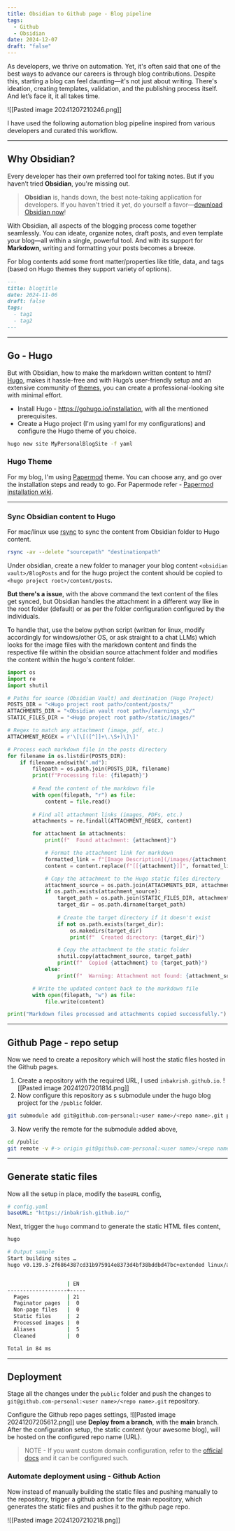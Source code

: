 ```yaml
---
title: Obsidian to Github page - Blog pipeline
tags:
  - Github
  - Obsidian
date: 2024-12-07
draft: "false"
---
```

As developers, we thrive on automation. Yet, it's often said that one of the best ways to advance our careers is through blog contributions. Despite this, starting a blog can feel daunting—it's not just about writing. There's ideation, creating templates, validation, and the publishing process itself. And let’s face it, it all takes time. 

![[Pasted image 20241207210246.png]]

I have used the following automation blog pipeline inspired from various developers and curated this workflow.

----
## Why Obsidian?

Every developer has their own preferred tool for taking notes. But if you haven’t tried **Obsidian**, you're missing out.

> **Obsidian** is, hands down, the best note-taking application for developers. If you haven't tried it yet, do yourself a favor—[download Obsidian now](https://obsidian.md/)!

With Obsidian, all aspects of the blogging process come together seamlessly. You can ideate, organize notes, draft posts, and even template your blog—all within a single, powerful tool. And with its support for **Markdown**, writing and formatting your posts becomes a breeze.

For blog contents add some front matter/properties like title, data, and tags (based on Hugo themes they support variety of options).
```md
---
title: blogtitle
date: 2024-11-06
draft: false
tags:
  - tag1
  - tag2
---
```

----
## Go - Hugo

But with Obsidian, how to make the markdown written content to html? [Hugo](https://gohugo.io/), makes it hassle-free and with Hugo’s user-friendly setup and an extensive community of [themes](https://themes.gohugo.io/), you can create a professional-looking site with minimal effort.

* Install Hugo - https://gohugo.io/installation, with all the mentioned prerequisites.
* Create a Hugo project (I'm using yaml for my configurations) and configure the Hugo theme of you choice.
```sh
hugo new site MyPersonalBlogSite -f yaml
```

### Hugo Theme
For my blog, I'm using [Papermod](https://themes.gohugo.io/themes/hugo-papermod/) theme. You can choose any, and go over the installation steps and ready to go. For Papermode refer - [Papermod installation wiki](https://github.com/adityatelange/hugo-PaperMod/wiki/Installation).

----

### Sync Obsidian content to Hugo

For mac/linux use [rsync](https://www.geeksforgeeks.org/rsync-command-in-linux-with-examples/) to sync the content from Obsidian folder to Hugo content.
```sh
rsync -av --delete "sourcepath" "destinationpath"
```

Under obsidian, create a new folder to manager your blog content `<obsidian vault>/BlogPosts` and for the hugo project the content should be copied to `<hugo project root>/content/posts`.

**But there's a issue**, with the above command the text content of the files get synced, but Obsidian handles the attachment in a different way like in the root folder (default) or as per the folder configuration configured by the individuals.

To handle that, use the below python script (written for linux, modify accordingly for windows/other OS, or ask straight to a chat LLMs) which looks for the image files with the markdown content and finds the respective file within the obsidian source attachment folder and modifies the content within the hugo's content folder.
```python
import os
import re
import shutil

# Paths for source (Obsidian Vault) and destination (Hugo Project)
POSTS_DIR = "<Hugo project root path>/content/posts/"
ATTACHMENTS_DIR = "<Obsidian vault root path>/learnings_v2/"
STATIC_FILES_DIR = "<Hugo project root path>/static/images/"

# Regex to match any attachment (image, pdf, etc.)
ATTACHMENT_REGEX = r'\[\[([^]]+\.\S+)\]\]'

# Process each markdown file in the posts directory
for filename in os.listdir(POSTS_DIR):
    if filename.endswith(".md"):
        filepath = os.path.join(POSTS_DIR, filename)
        print(f"Processing file: {filepath}")
        
        # Read the content of the markdown file
        with open(filepath, "r") as file:
            content = file.read()
        
        # Find all attachment links (images, PDFs, etc.)
        attachments = re.findall(ATTACHMENT_REGEX, content)

        for attachment in attachments:
            print(f"  Found attachment: {attachment}")

            # Format the attachment link for markdown
            formatted_link = f"[Image Description](/images/{attachment.replace(' ', '%20')})"
            content = content.replace(f"[[{attachment}]]", formatted_link)

            # Copy the attachment to the Hugo static files directory
            attachment_source = os.path.join(ATTACHMENTS_DIR, attachment)
            if os.path.exists(attachment_source):
                target_path = os.path.join(STATIC_FILES_DIR, attachment)
                target_dir = os.path.dirname(target_path)
                
                # Create the target directory if it doesn't exist
                if not os.path.exists(target_dir):
                    os.makedirs(target_dir)
                    print(f"  Created directory: {target_dir}")

                # Copy the attachment to the static folder
                shutil.copy(attachment_source, target_path)
                print(f"  Copied {attachment} to {target_path}")
            else:
                print(f"  Warning: Attachment not found: {attachment_source}")

        # Write the updated content back to the markdown file
        with open(filepath, "w") as file:
            file.write(content)

print("Markdown files processed and attachments copied successfully.")
```

----

## Github Page - repo setup

Now we need to create a repository which will host the static files hosted in the Github pages.

1. Create a repository with the required URL, l used `inbakrish.github.io`. ![[Pasted image 20241207201814.png]]
2. Now configure this repository as s submodule under the hugo blog project for the `/public` folder.
```sh
git submodule add git@github.com-personal:<user name>/<repo name>.git public
```
3. Now verify the remote for the submodule added above,
```sh
cd /public
git remote -v #-> origin git@github.com-personal:<user name>/<repo name>.git
```

---

## Generate static files

Now all the setup in place, modify the `baseURL` config,
```yaml
# config.yaml
baseURL: "https://inbakrish.github.io/"
```

Next, trigger the `hugo` command to generate the static HTML files content,
```sh
hugo

# Output sample
Start building sites … 
hugo v0.139.3-2f6864387cd31b975914e8373d4bf38bddbd47bc+extended linux/amd64 BuildDate=2024-11-29T15:36:56Z VendorInfo=snap:0.139.3


                   | EN  
-------------------+-----
  Pages            | 21  
  Paginator pages  |  0  
  Non-page files   |  0  
  Static files     |  2  
  Processed images |  0  
  Aliases          |  5  
  Cleaned          |  0  

Total in 84 ms
```

---

## Deployment

Stage all the changes under the `public` folder and push the changes to `git@github.com-personal:<user name>/<repo name>.git` repository.

Configure the Github repo pages settings,
![[Pasted image 20241207205612.png]]
use **Deploy from a branch**, with the **main** branch. After the configuration setup, the static content (your awesome blog), will be hosted on the configured repo name (URL).

> NOTE - If you want custom domain configuration, refer to the [official docs](https://docs.github.com/en/pages/configuring-a-custom-domain-for-your-github-pages-site) and it can be configured such.

### Automate deployment using - Github Action

Now instead of manually building the static files and pushing manually to the repository, trigger a github action for the main repository, which generates the static files and pushes it to the github page repo.



![[Pasted image 20241207210218.png]]